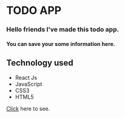 # TODO APP

### Hello friends I've made this todo app.

#### You can save your some information here.

## Technology used

<ul>
<li>React Js</li>
<li>JavaScript</li>
<li>CSS3</li>
<li>HTML5</li>
</ul>

<a href="">Click</a> here to see.
